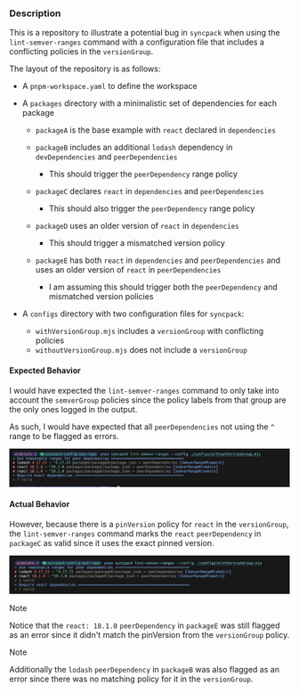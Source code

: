 ### Description

This is a repository to illustrate a potential bug in `syncpack` when using the `lint-semver-ranges` command with a
configuration file that includes a conflicting policies in the `versionGroup`.

The layout of the repository is as follows:
- A `pnpm-workspace.yaml` to define the workspace
- A `packages` directory with a minimalistic set of dependencies for each package
  - `packageA` is the base example with `react` declared in `dependencies`

  - `packageB` includes an additional `lodash` dependency in `devDependencies` and `peerDependencies`
    - This should trigger the `peerDependency` range policy

  - `packageC` declares `react` in `dependencies` and `peerDependencies`
    - This should also trigger the `peerDependency` range policy

  - `packageD` uses an older version of `react` in `dependencies`
    - This should trigger a mismatched version policy

  - `packageE` has both `react` in `dependencies` and `peerDependencies` and uses an older version of `react` in `peerDependencies`
    - I am assuming this should trigger both the `peerDependency` and mismatched version policies

- A `configs` directory with two configuration files for `syncpack`:
  - `withVersionGroup.mjs` includes a `versionGroup` with conflicting policies
  - `withoutVersionGroup.mjs` does not include a `versionGroup`

#### Expected Behavior

I would have expected the `lint-semver-ranges` command to only take into account the
`semverGroup` policies since the policy labels from that group are the only ones
logged in the output.

As such, I would have expected that all `peerDependencies` not using the `^` range to be flagged as errors.

![Expected Behavior without VersionGroup Config](expectedBehavior_withoutVersionGroup.png)

#### Actual Behavior

However, because there is a `pinVersion` policy for `react` in the `versionGroup`, the `lint-semver-ranges` command marks the `react` `peerDependency` in `packageC` as valid since it uses the exact pinned version.

![Actual Behavior with VersionGroup Config](actualBehavior_withVersionGroup.png)

> [!NOTE]
> Notice that the `react: 18.1.0` `peerDependency` in `packageE` was still flagged as an error since it didn't match the pinVersion from the `versionGroup` policy.

> [!NOTE]
> Additionally the `lodash` `peerDependency` in `packageB` was also flagged as an error since there was no matching policy for it in the `versionGroup`.
